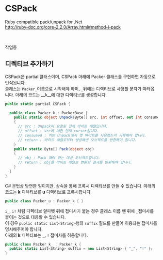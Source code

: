 CSPack
====
Ruby compatible pack/unpack for .Net
<br>
http://ruby-doc.org/core-2.2.0/Array.html#method-i-pack

<br>
<br>
작업중

디렉티브 추가하기
----
CSPack은 partial 클래스이며, CSPack 아래에 Packer 클래스를 구현하면 자동으로 인식됩니다.<br>
클래스는 `Packer_`이름으로 시작해야 하며, `_`뒤에는 디렉티브로 사용할 문자가 따라옵니다. 아래의 코드는 __k__에 대한 디렉티브를 생성합니다.
```c#
public static partial CSPack {
  
  public class Packer_k : PackerBase {
    public static object Unpack(Byte[] src, int offset, out int consumed)
    {
      // src : Unpack이 요청된 전체 바이트 배열입니다.
      // offset : src에 대한 현재 cursor입니다.
      // consumed : 이번 Unpack에서 몇 바이트를 사용했는지 기록해야 합니다.
      // return : 바이트 배열로부터 생성해낸 오브젝트를 반환해야 합니다.
    }
    public static Byte[] Pack(object obj)
    {
      // obj : Pack 해야 하는 대상 오브젝트입니다.
      // return : obj를 바이트 배열로 변환한 결과를 반환해야 합니다.
    }
  }
}
```
C# 문법상 당연한 일이지만, 상속을 통해 프록시 디렉티브를 만들 수 있습니다. 아래의 코드는 __k__ 디렉티브를 __u__ 디렉티브로 프록시합니다.
```c#
public class Packer_u : Packer_k { }
```
`i_`, `i!` 처럼 디렉티브 알파벳 뒤에 접미사가 붙는 경우 클래스 이름 맨 뒤에 `_`접미사를 붙이는 것으로 대응할 수 있습니다.<br>
이 경우 `public static List<String>`형의 `suffix` 필드를 만들어 허용되는 접미사를 명시해주어야 합니다.<br>
아래의 __k__ 디렉티브는 `_`, `!` 접미사를 허용합니다.
```c#
public class Packer_k_ : Packer_k {
  public static List<String> suffix = new List<String> { "_", "!" };
}
```
